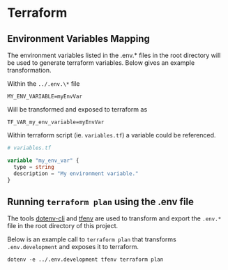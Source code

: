 # Terraform

## Environment Variables Mapping

The environment variables listed in the .env.\* files in the root directory will be used to generate
terraform variables. Below gives an example transformation.

Within the `../.env.\*` file

```env
MY_ENV_VARIABLE=myEnvVar
```

Will be transformed and exposed to terraform as

```env
TF_VAR_my_env_variable=myEnvVar
```

Within terraform script (ie. `variables.tf`) a variable could be referenced.

```terraform
# variables.tf

variable "my_env_var" {
  type = string
  description = "My environment variable."
}
```

## Running `terraform plan` using the .env file

The tools [dotenv-cli]() and [tfenv]() are used to transform and export the `.env.*` file
in the root directory of this project.

Below is an example call to `terraform plan` that transforms `.env.development` and exposes it to terraform.

```shell
dotenv -e ../.env.development tfenv terraform plan
```
